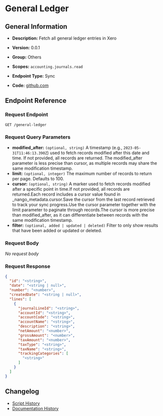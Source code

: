 <!-- BEGIN GENERATED CONTENT -->
# General Ledger

## General Information

- **Description:** Fetch all general ledger entries in Xero

- **Version:** 0.0.1
- **Group:** Others
- **Scopes:** `accounting.journals.read`
- **Endpoint Type:** Sync
- **Code:** [github.com](https://github.com/NangoHQ/integration-templates/tree/main/integrations/xero/syncs/general-ledger.ts)


## Endpoint Reference

### Request Endpoint

`GET /general-ledger`

### Request Query Parameters

- **modified_after:** `(optional, string)` A timestamp (e.g., `2023-05-31T11:46:13.390Z`) used to fetch records modified after this date and time. If not provided, all records are returned. The modified_after parameter is less precise than cursor, as multiple records may share the same modification timestamp.
- **limit:** `(optional, integer)` The maximum number of records to return per page. Defaults to 100.
- **cursor:** `(optional, string)` A marker used to fetch records modified after a specific point in time.If not provided, all records are returned.Each record includes a cursor value found in _nango_metadata.cursor.Save the cursor from the last record retrieved to track your sync progress.Use the cursor parameter together with the limit parameter to paginate through records.The cursor is more precise than modified_after, as it can differentiate between records with the same modification timestamp.
- **filter:** `(optional, added | updated | deleted)` Filter to only show results that have been added or updated or deleted.

### Request Body

_No request body_

### Request Response

```json
{
  "id": "<string>",
  "date": "<string | null>",
  "number": "<number>",
  "createdDate": "<string | null>",
  "lines": [
    {
      "journalLineId": "<string>",
      "accountId": "<string>",
      "accountCode": "<string>",
      "accountName": "<string>",
      "description": "<string>",
      "netAmount": "<number>",
      "grossAmount": "<number>",
      "taxAmount": "<number>",
      "taxType": "<string>",
      "taxName": "<string>",
      "trackingCategories": [
        "<string>"
      ]
    }
  ]
}
```

## Changelog

- [Script History](https://github.com/NangoHQ/integration-templates/commits/main/integrations/xero/syncs/general-ledger.ts)
- [Documentation History](https://github.com/NangoHQ/integration-templates/commits/main/integrations/xero/syncs/general-ledger.md)

<!-- END  GENERATED CONTENT -->

